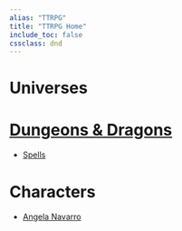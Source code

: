 ```yaml
---
alias: "TTRPG"
title: "TTRPG Home"
include_toc: false
cssclass: dnd
---
```


# Universes


# [Dungeons & Dragons](Dungeons_And_Dragons/DnDU_Dungeons-And-Dragons.md)
- [Spells](Dungeons_And_Dragons/0_DnD/DnDU_Spells.md)

# Characters
- [Angela Navarro](Characters/TTRPG--C-Angela-Navarro.md)

